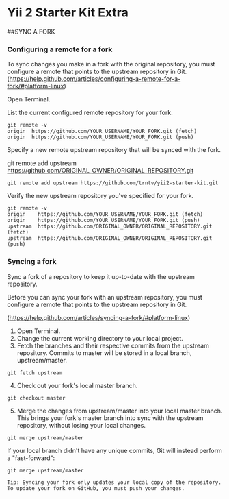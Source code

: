 # Yii 2 Starter Kit Extra


##SYNC A FORK

### Configuring a remote for a fork
To sync changes you make in a fork with the original repository, you must configure a remote that points to the upstream repository in Git.
(https://help.github.com/articles/configuring-a-remote-for-a-fork/#platform-linux)

Open Terminal.

List the current configured remote repository for your fork.
```
git remote -v
origin  https://github.com/YOUR_USERNAME/YOUR_FORK.git (fetch)
origin  https://github.com/YOUR_USERNAME/YOUR_FORK.git (push)
```

Specify a new remote upstream repository that will be synced with the fork.

git remote add upstream https://github.com/ORIGINAL_OWNER/ORIGINAL_REPOSITORY.git
```
git remote add upstream https://github.com/trntv/yii2-starter-kit.git
```

Verify the new upstream repository you've specified for your fork.
```
git remote -v
origin    https://github.com/YOUR_USERNAME/YOUR_FORK.git (fetch)
origin    https://github.com/YOUR_USERNAME/YOUR_FORK.git (push)
upstream  https://github.com/ORIGINAL_OWNER/ORIGINAL_REPOSITORY.git (fetch)
upstream  https://github.com/ORIGINAL_OWNER/ORIGINAL_REPOSITORY.git (push)
```

### Syncing a fork
Sync a fork of a repository to keep it up-to-date with the upstream repository.

Before you can sync your fork with an upstream repository, you must configure a remote that points to the upstream repository in Git.

(https://help.github.com/articles/syncing-a-fork/#platform-linux)

1. Open Terminal.
2. Change the current working directory to your local project.
3. Fetch the branches and their respective commits from the upstream repository. Commits to master will be stored in a local branch, upstream/master.
```
git fetch upstream
```

4. Check out your fork's local master branch.
```
git checkout master
```

5. Merge the changes from upstream/master into your local master branch. This brings your fork's master branch into sync with the upstream repository, without losing your local changes.
```
git merge upstream/master
```

If your local branch didn't have any unique commits, Git will instead perform a "fast-forward":
```
git merge upstream/master
```

```
Tip: Syncing your fork only updates your local copy of the repository. To update your fork on GitHub, you must push your changes.
```

